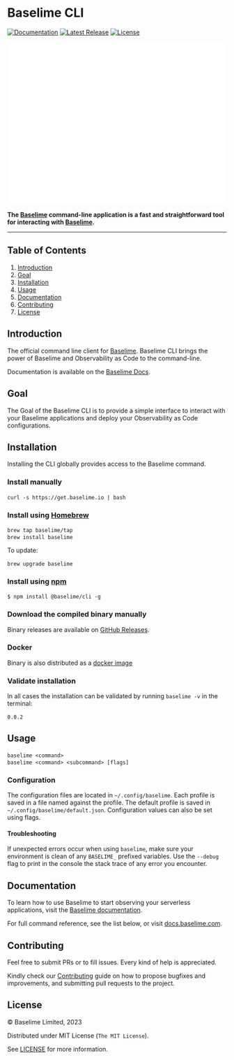 # Baselime CLI

[![Documentation][docs_badge]][docs]
[![Latest Release][release_badge]][release]
[![License][license_badge]][license]

[![Baselime - Developer-First Observability for Serverless](./images/cli-demo.svg)](https://baselime.io?utm_campaign=baselime-baselime-cli-github-repo&utm_source=github.com&utm_medium=top-banner)

**The [Baselime](https://baselime.io) command-line application is a fast and
straightforward tool for interacting with [Baselime](https://baselime.io).**

---

## Table of Contents

1. [Introduction](#introduction)
1. [Goal](#Goal)
1. [Installation](#installation)
1. [Usage](#usage)
1. [Documentation](#documentation)
1. [Contributing](#contributing)
1. [License](#license)

## Introduction

The official command line client for [Baselime](https://baselime.io/). Baselime CLI
brings the power of Baselime and Observability as Code to the command-line.

Documentation is available on the [Baselime Docs](https://docs.baselime.io/cli/overview/).

## Goal

The Goal of the Baselime CLI is to provide a simple interface to interact with your Baselime
applications and deploy your Observability as Code configurations. 

## Installation

Installing the CLI globally provides access to the Baselime command.

### Install manually

```shell
curl -s https://get.baselime.io | bash
```

### Install using [Homebrew](https://brew.sh)

```shell
brew tap baselime/tap
brew install baselime
```

To update:

```shell
brew upgrade baselime
```

### Install using [npm](npmjs.com/)

```shell
$ npm install @baselime/cli -g
```

### Download the compiled binary manually

Binary releases are available on
[GitHub Releases](https://github.com/baselime/cli/releases/latest).

### Docker
Binary is also distributed as a [docker image](https://hub.docker.com/r/baselime/baselime)

### Validate installation

In all cases the installation can be validated by running `baselime -v` in the
terminal:

```shell
0.0.2
```

## Usage

```shell
baselime <command>
baselime <command> <subcommand> [flags]
```

### Configuration

The configuration files are located in `~/.config/baselime`. Each profile is saved in a file named against the profile.
The default profile is saved in `~/.config/baselime/default.json`.
Configuration values can also be set using flags.

#### Troubleshooting

If unexpected errors occur when using `baselime`,
make sure your environment is clean of any `BASELIME_` prefixed variables.
Use the `--debug` flag to print in the console the stack trace of any error you encounter.

## Documentation

To learn how to use Baselime to start observing your serverless applications, visit the
[Baselime documentation](https://docs.baselime.io/).

For full command reference, see the list below, or visit
[docs.baselime.com](https://baselime.io/docs/reference/cli).

## Contributing

Feel free to submit PRs or to fill issues. Every kind of help is appreciated. 

Kindly check our [Contributing](Contributing.md) guide on how to propose
bugfixes and improvements, and submitting pull requests to the project.

## License

&copy; Baselime Limited, 2023

Distributed under MIT License (`The MIT License`).

See [LICENSE](LICENSE) for more information.

<!-- Badges -->

[docs]: https://docs.baselime.io
[docs_badge]: https://img.shields.io/badge/docs-reference-blue.svg?style=flat-square
[release]: https://github.com/baselime/cli/releases/latest
[release_badge]: https://img.shields.io/github/release/baselime/cli.svg?style=flat-square&ghcache=unused
[license]: https://opensource.org/licenses/MIT
[license_badge]: https://img.shields.io/github/license/baselime/cli.svg?color=blue&style=flat-square&ghcache=unused
